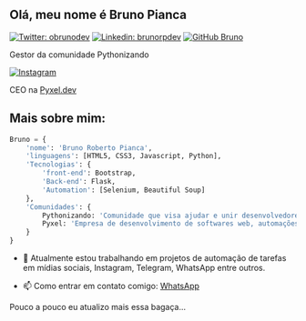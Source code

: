 ## Olá, meu nome é Bruno Pianca

[![Twitter: obrunodev](https://img.shields.io/twitter/follow/obrunodev?style=social)](https://twitter.com/obrunodev)
[![Linkedin: brunorpdev](https://img.shields.io/badge/-brunorpdev-blue?style=flat-square&logo=Linkedin&logoColor=white&link=https://www.linkedin.com/in/brunorpdev/)](https://www.linkedin.com/in/brunorpdev/)
[![GitHub Bruno](https://img.shields.io/github/followers/obrunodev?label=follow&style=social)](https://github.com/obrunodev)

Gestor da comunidade Pythonizando

[![Instagram](https://img.shields.io/badge/Instagram-E4405F?style=for-the-badge&logo=instagram&logoColor=white)](https://instagram.com/pythonizando)

CEO na [Pyxel.dev](https://www.instagram.com/pyxel.dev/)

## Mais sobre mim:

```python
Bruno = {
    'nome': 'Bruno Roberto Pianca',
    'linguagens': [HTML5, CSS3, Javascript, Python],
    'Tecnologias': {
        'front-end': Bootstrap,
        'Back-end': Flask,
        'Automation': [Selenium, Beautiful Soup]
    },
    'Comunidades': {
        Pythonizando: 'Comunidade que visa ajudar e unir desenvolvedores no Brasil e no mundo em busca de networking e compartilhar conhecimento.',
        Pyxel: 'Empresa de desenvolvimento de softwares web, automações e BOTs.'
    }
}
```

- 🔭 Atualmente estou trabalhando em projetos de automação de tarefas em mídias sociais, Instagram, Telegram, WhatsApp entre outros.

- 📫 Como entrar em contato comigo: [WhatsApp](whats.link/obrunozap)

Pouco a pouco eu atualizo mais essa bagaça...
